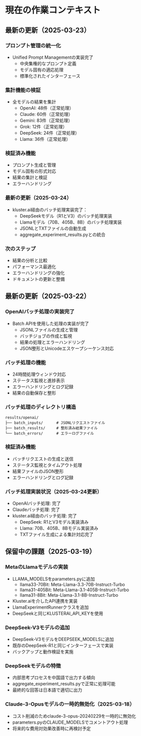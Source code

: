 # 現在の作業コンテキスト

## 最新の更新（2025-03-23）

### プロンプト管理の統一化
- Unified Prompt Managementの実装完了
  - 中央集権的なプロンプト定義
  - モデル固有の適応処理
  - 標準化されたインターフェース

### 集計機能の検証
- 全モデルの結果を集計
  - OpenAI: 48件（正常処理）
  - Claude: 60件（正常処理）
  - Gemini: 83件（正常処理）
  - Grok: 12件（正常処理）
  - DeepSeek: 24件（正常処理）
  - Llama: 36件（正常処理）

### 検証済み機能
- プロンプト生成と管理
- モデル固有の形式対応
- 結果の集計と検証
- エラーハンドリング

### 最新の更新（2025-03-24）
- kluster.ai経由のバッチ処理実装完了：
  - DeepSeekモデル（R1とV3）のバッチ処理実装
  - Llamaモデル（70B、405B、8B）のバッチ処理実装
  - JSONLとTXTファイルの自動生成
  - aggregate_experiment_results.pyとの統合

### 次のステップ
- 結果の分析と比較
- パフォーマンス最適化
- エラーハンドリングの強化
- ドキュメントの更新と整備

## 最新の更新（2025-03-22）

### OpenAIバッチ処理の実装完了
- Batch APIを使用した処理の実装が完了
  - JSONLファイルの生成と管理
  - バッチジョブの作成と監視
  - 結果の処理とエラーハンドリング
  - JSON整形とUnicodeエスケープシーケンス対応

### バッチ処理の機能
- 24時間処理ウィンドウ対応
- ステータス監視と進捗表示
- エラーハンドリングとログ記録
- 結果の自動保存と整形

### バッチ処理のディレクトリ構造
```
results/openai/
├── batch_inputs/      # JSONLリクエストファイル
├── batch_results/     # 整形済み結果ファイル
└── batch_errors/      # エラーログファイル
```

### 検証済み機能
- バッチリクエストの生成と送信
- ステータス監視とタイムアウト処理
- 結果ファイルのJSON整形
- エラーハンドリングとログ記録

### バッチ処理実装状況（2025-03-24更新）
- OpenAIバッチ処理: 完了
- Claudeバッチ処理: 完了
- kluster.ai経由のバッチ処理: 完了
  - DeepSeek: R1とV3モデル実装済み
  - Llama: 70B、405B、8Bモデル実装済み
  - TXTファイル生成による集計対応完了

## 保留中の課題（2025-03-19）

### MetaのLlamaモデルの実装
- LLAMA_MODELSをparameters.pyに追加
  - llama33-70Bit: Meta-Llama-3.3-70B-Instruct-Turbo
  - llama31-405Bit: Meta-Llama-3.1-405B-Instruct-Turbo
  - llama31-8Bit: Meta-Llama-3.1-8B-Instruct-Turbo
- Kluster.aiを介したAPI連携を実装
- LlamaExperimentRunnerクラスを追加
- DeepSeekと同じKLUSTERAI_API_KEYを使用

### DeepSeek-V3モデルの追加
- DeepSeek-V3モデルをDEEPSEEK_MODELSに追加
- 既存のDeepSeek-R1と同じインターフェースで実装
- バックアップと動作検証を実施

### DeepSeekモデルの特徴
- 内部思考プロセスを中国語で出力する傾向
- aggregate_experiment_results.pyで正常に処理可能
- 最終的な回答は日本語で適切に出力

### Claude-3-Opusモデルの一時的無効化（2025-03-18）
- コスト削減のためclaude-3-opus-20240229を一時的に無効化
- parameters.pyのCLAUDE_MODELSでコメントアウト処理
- 将来的な費用対効果改善時に再検討予定
